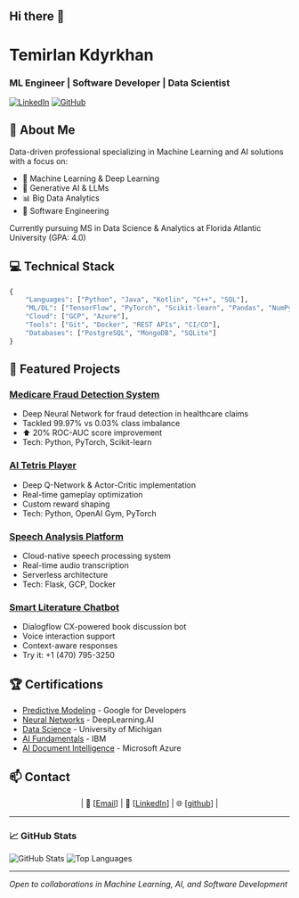 ## Hi there 👋

<!--
**TemirlanKN/temirlankn** is a ✨ _special_ ✨ repository because its `README.md` (this file) appears on your GitHub profile.

Here are some ideas to get you started:

- 🔭 I’m currently working on ...
- 🌱 I’m currently learning ...
- 👯 I’m looking to collaborate on ...
- 🤔 I’m looking for help with ...
- 💬 Ask me about ...
- 📫 How to reach me: ...
- 😄 Pronouns: ...
- ⚡ Fun fact: ...
-->

# Temirlan Kdyrkhan
### ML Engineer | Software Developer | Data Scientist

[![LinkedIn](https://img.shields.io/badge/LinkedIn-Connect-blue)](your-linkedin)
[![GitHub](https://img.shields.io/badge/GitHub-Follow-black)](your-github)

## 🎯 About Me
Data-driven professional specializing in Machine Learning and AI solutions with a focus on:
- 🤖 Machine Learning & Deep Learning
- 🧠 Generative AI & LLMs
- 📊 Big Data Analytics
- 🚀 Software Engineering

Currently pursuing MS in Data Science & Analytics at Florida Atlantic University (GPA: 4.0)

## 💻 Technical Stack

```python
{
    "Languages": ["Python", "Java", "Kotlin", "C++", "SQL"],
    "ML/DL": ["TensorFlow", "PyTorch", "Scikit-learn", "Pandas", "NumPy"],
    "Cloud": ["GCP", "Azure"],
    "Tools": ["Git", "Docker", "REST APIs", "CI/CD"],
    "Databases": ["PostgreSQL", "MongoDB", "SQLite"]
}
```

## 🚀 Featured Projects

### [Medicare Fraud Detection System](project-link)
- Deep Neural Network for fraud detection in healthcare claims
- Tackled 99.97% vs 0.03% class imbalance
- ⬆️ 20% ROC-AUC score improvement
- Tech: Python, PyTorch, Scikit-learn

### [AI Tetris Player](project-link)
- Deep Q-Network & Actor-Critic implementation
- Real-time gameplay optimization
- Custom reward shaping
- Tech: Python, OpenAI Gym, PyTorch

### [Speech Analysis Platform](project-link)
- Cloud-native speech processing system
- Real-time audio transcription
- Serverless architecture
- Tech: Flask, GCP, Docker

### [Smart Literature Chatbot](project-link)
- Dialogflow CX-powered book discussion bot
- Voice interaction support
- Context-aware responses
- Try it: +1 (470) 795-3250

## 🏆 Certifications
- [Predictive Modeling](cert-link) - Google for Developers
- [Neural Networks](cert-link) - DeepLearning.AI
- [Data Science](cert-link) - University of Michigan
- [AI Fundamentals](cert-link) - IBM
- [AI Document Intelligence](cert-link) - Microsoft Azure

## 📫 Contact
<div align="center">

| 📧 [[Email](mailto:temirlan9908@gmail.com)] | 💼 [[LinkedIn](https://www.linkedin.com/in/temirlan-kdyrkhan/)] | 🌐 [[github](https://github.com/temirlankn)] |

</div>

---
### 📈 GitHub Stats

![GitHub Stats](https://github-readme-stats.vercel.app/api?username=temirlankn&show_icons=true&theme=dark)
![Top Languages](https://github-readme-stats.vercel.app/api/top-langs/?username=temirlankn&layout=compact&theme=dark)

---
*Open to collaborations in Machine Learning, AI, and Software Development*
